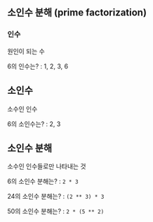 ## 소인수 분해 (prime factorization)

### 인수

원인이 되는 수

6의 인수는? : 1, 2, 3, 6

## 소인수

소수인 인수

6의 소인수는? : 2, 3

## 소인수 분해

소수인 인수들로만 나타내는 것

6의 소인수 분해는? : `2 * 3`

24의 소인수 분해는? : `(2 ** 3) * 3`

50의 소인수 분해는? : `2 * (5 ** 2)`
